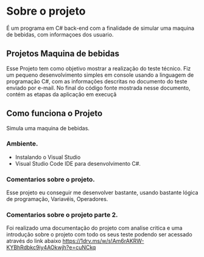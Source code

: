 
# Sobre o projeto

É um programa em C# back-end com a finalidade de simular uma maquina de bebidas, com informaçoes dos usuario.

## Projetos Maquina de bebidas

Esse Projeto tem como objetivo mostrar a realização do teste técnico. Fiz um pequeno desenvolvimento simples em console usando a linguagem de programação C#, com as informações descritas no documento do teste enviado por e-mail. No final do código fonte mostrada nesse documento, contém as etapas da aplicação em execuçã

## Como funciona o Projeto

Simula uma maquina de bebidas.

### Ambiente.

- Instalando o Visual Studio
- Visual Studio Code  IDE para desenvolvimento C#.



### Comentarios sobre o projeto.

Esse projeto eu conseguir me desenvolver bastante, usando bastante lógica de programação, Variavéis, Operadores.

### Comentarios sobre o projeto parte 2.
Foi realizado uma documentação do projeto com analise critica e uma introdução sobre o projeto com todo os seus teste podendo ser acessado através do link abaixo
 https://1drv.ms/w/s!Am6rAKRW-KYBhRdbkc9iy4AOkwjh?e=cuNCkq

